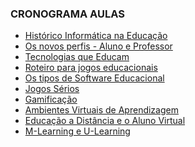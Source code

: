 ### CRONOGRAMA AULAS
- [Histórico Informática na Educação](aula01.md)
- [Os novos perfis - Aluno e Professor](aula02.md)
- [Tecnologias que Educam]()
- [Roteiro para jogos educacionais]()
- [Os tipos de Software Educacional]()
- [Jogos Sérios]()
- [Gamificação]()
- [Ambientes Virtuais de Aprendizagem]()
- [Educação a Distância e o Aluno Virtual]()
- [M-Learning e U-Learning]()
